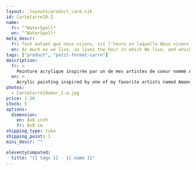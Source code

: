 ```yaml
---
layout: _layouts/product_card.njk
id: CarteCarre10-2
name: 
  fr: ^^WaterSpell*
  en: ^^WaterSpell*
meta_descr:
  fr: Tout autant que nous vivons, vit l'heure en laquelle Nous vivons, et qui meurt, de la même façon, Quand elle passe avec nous. 
  en: As much as we live, so lives the hour in which We live, and which dies, in the same way, When it passes with us.
tags: ["product", "petit-format-carre"]
description: 
  fr: > 
    Peinture acrylique inspirée par un de mes artistes de coeur nommé Amano Yoshitaka, en apposant les traits de ce couple à l'encre de chine, contrastant avec le fond coloré. 
  en: >
    Acrylic painting inspired by one of my favorite artists named Amano Yoshitaka, applying the features of this couple in Indian ink, contrasting with the colored background.
photos:
  - CarteCarre10amor_1-a.jpg
price: 1.50
stock: 5
options:
  dimension:
    en: 8x8 inch
    fr: 8x8 cm
shipping_type: tube
shipping_point: 1    
mini_descr: ""

eleventyComputed:
  title: "{{ tags }} - {{ name }}"
---
```

